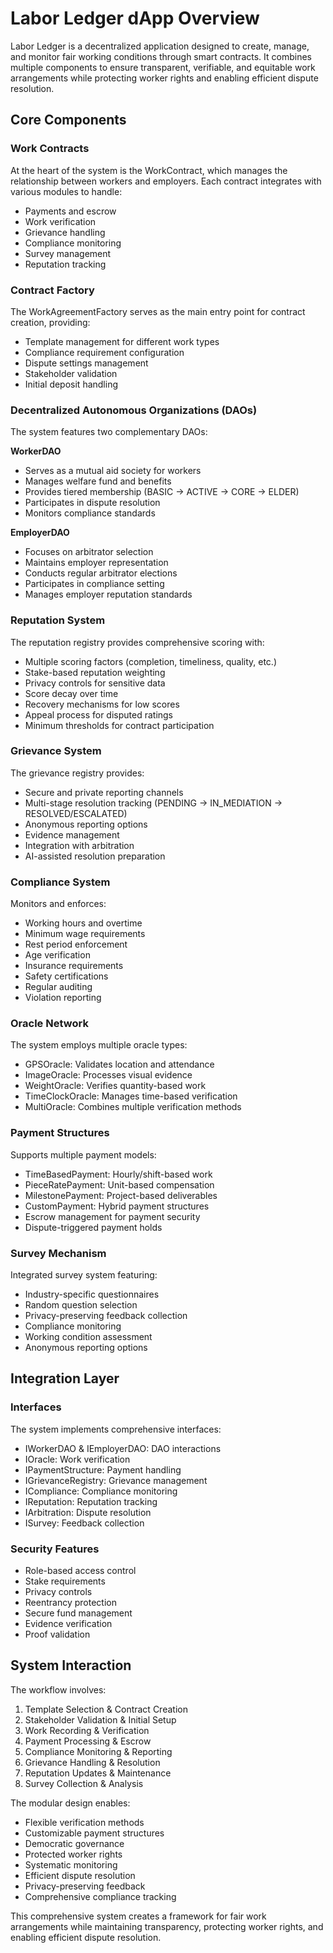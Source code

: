 # Labor Ledger dApp Overview

Labor Ledger is a decentralized application designed to create, manage, and monitor fair working conditions through smart contracts. It combines multiple components to ensure transparent, verifiable, and equitable work arrangements while protecting worker rights and enabling efficient dispute resolution.

## Core Components

### Work Contracts
At the heart of the system is the WorkContract, which manages the relationship between workers and employers. Each contract integrates with various modules to handle:
- Payments and escrow
- Work verification
- Grievance handling
- Compliance monitoring
- Survey management
- Reputation tracking

### Contract Factory
The WorkAgreementFactory serves as the main entry point for contract creation, providing:
- Template management for different work types
- Compliance requirement configuration
- Dispute settings management
- Stakeholder validation
- Initial deposit handling

### Decentralized Autonomous Organizations (DAOs)
The system features two complementary DAOs:

**WorkerDAO**
- Serves as a mutual aid society for workers
- Manages welfare fund and benefits
- Provides tiered membership (BASIC → ACTIVE → CORE → ELDER)
- Participates in dispute resolution
- Monitors compliance standards

**EmployerDAO**
- Focuses on arbitrator selection
- Maintains employer representation
- Conducts regular arbitrator elections
- Participates in compliance setting
- Manages employer reputation standards

### Reputation System
The reputation registry provides comprehensive scoring with:
- Multiple scoring factors (completion, timeliness, quality, etc.)
- Stake-based reputation weighting
- Privacy controls for sensitive data
- Score decay over time
- Recovery mechanisms for low scores
- Appeal process for disputed ratings
- Minimum thresholds for contract participation

### Grievance System
The grievance registry provides:
- Secure and private reporting channels
- Multi-stage resolution tracking (PENDING → IN_MEDIATION → RESOLVED/ESCALATED)
- Anonymous reporting options
- Evidence management
- Integration with arbitration
- AI-assisted resolution preparation

### Compliance System
Monitors and enforces:
- Working hours and overtime
- Minimum wage requirements
- Rest period enforcement
- Age verification
- Insurance requirements
- Safety certifications
- Regular auditing
- Violation reporting

### Oracle Network
The system employs multiple oracle types:
- GPSOracle: Validates location and attendance
- ImageOracle: Processes visual evidence
- WeightOracle: Verifies quantity-based work
- TimeClockOracle: Manages time-based verification
- MultiOracle: Combines multiple verification methods

### Payment Structures
Supports multiple payment models:
- TimeBasedPayment: Hourly/shift-based work
- PieceRatePayment: Unit-based compensation
- MilestonePayment: Project-based deliverables
- CustomPayment: Hybrid payment structures
- Escrow management for payment security
- Dispute-triggered payment holds

### Survey Mechanism
Integrated survey system featuring:
- Industry-specific questionnaires
- Random question selection
- Privacy-preserving feedback collection
- Compliance monitoring
- Working condition assessment
- Anonymous reporting options

## Integration Layer

### Interfaces
The system implements comprehensive interfaces:
- IWorkerDAO & IEmployerDAO: DAO interactions
- IOracle: Work verification
- IPaymentStructure: Payment handling
- IGrievanceRegistry: Grievance management
- ICompliance: Compliance monitoring
- IReputation: Reputation tracking
- IArbitration: Dispute resolution
- ISurvey: Feedback collection

### Security Features
- Role-based access control
- Stake requirements
- Privacy controls
- Reentrancy protection
- Secure fund management
- Evidence verification
- Proof validation

## System Interaction

The workflow involves:
1. Template Selection & Contract Creation
2. Stakeholder Validation & Initial Setup
3. Work Recording & Verification
4. Payment Processing & Escrow
5. Compliance Monitoring & Reporting
6. Grievance Handling & Resolution
7. Reputation Updates & Maintenance
8. Survey Collection & Analysis

The modular design enables:
- Flexible verification methods
- Customizable payment structures
- Democratic governance
- Protected worker rights
- Systematic monitoring
- Efficient dispute resolution
- Privacy-preserving feedback
- Comprehensive compliance tracking

This comprehensive system creates a framework for fair work arrangements while maintaining transparency, protecting worker rights, and enabling efficient dispute resolution.